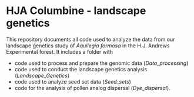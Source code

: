 HJA Columbine - landscape genetics
================

This repository documents all code used to analyze the data from our
landscape genetics study of *Aquilegia formosa* in the H.J. Andrews
Experimental forest. It includes a folder with

  - code used to process and prepare the genomic data
    (*Data\_processing*)
  - code used to conduct the landscape genetics analysis
    (*Landscape\_Genetics*)
  - code used to analyze seed set data (*Seed\_sets*)
  - code for the analysis of pollen analog dispersal (*Dye\_dispersal*).
